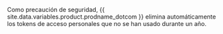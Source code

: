 Como precaución de seguridad, {{ site.data.variables.product.prodname_dotcom }} elimina automáticamente los tokens de acceso personales que no se han usado durante un año.
